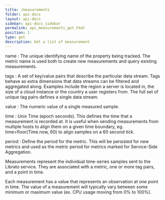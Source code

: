 ```yaml
---
title: /measurements
folder: api-docs
layout: api-docs
sidebar: api-docs_sidebar
permalink: api_measurements_get.html
position: 1
type: get
description: Get a list of measurement
---
```

name
: The unique identifying name of the property being tracked. The metric name is used both to create new measurements and query existing measurements.

tags
: A set of key/value pairs that describe the particular data stream. Tags behave as extra dimensions that data streams can be filtered and aggregated along. Examples include the region a server is located in, the size of a cloud instance or the country a user registers from. The full set of unique tag pairs defines a single data stream.

value
: The numeric value of a single measured sample.

time
: Unix Time (epoch seconds). This defines the time that a measurement is recorded at. It is useful when sending measurements from multiple hosts to align them on a given time boundary, eg. time=floor(Time.now, 60) to align samples on a 60 second tick.

period
: Define the period for the metric. This will be persisted for new metrics and used as the metric period for metrics marked for Service-Side Aggregation.

Measurements represent the individual time-series samples sent to the Librato service. They are associated with a metric, one or more tag pairs, and a point in time.

Each measurement has a value that represents an observation at one point in time. The value of a measurement will typically vary between some minimum or maximum value (ex. CPU usage moving from 0% to 100%).
